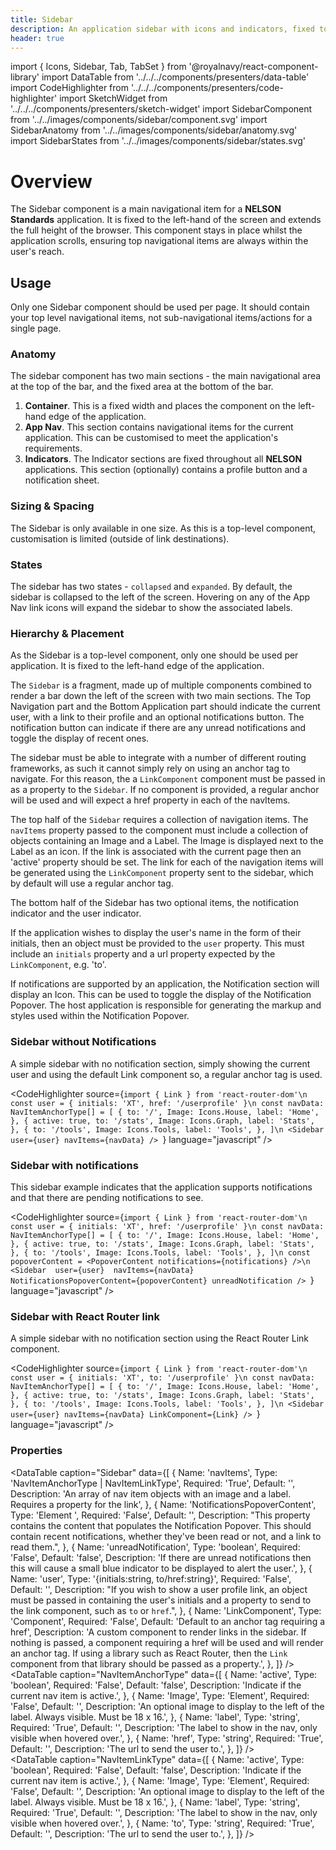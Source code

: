 ```yaml
---
title: Sidebar
description: An application sidebar with icons and indicators, fixed to the left of the screen.
header: true
---
```


import { Icons, Sidebar, Tab, TabSet } from '@royalnavy/react-component-library'
import DataTable from '../../../components/presenters/data-table'
import CodeHighlighter from '../../../components/presenters/code-highlighter'
import SketchWidget from '../../../components/presenters/sketch-widget'
import SidebarComponent from '../../images/components/sidebar/component.svg'
import SidebarAnatomy from '../../images/components/sidebar/anatomy.svg'
import SidebarStates from '../../images/components/sidebar/states.svg'

# Overview
The Sidebar component is a main navigational item for a **NELSON Standards** application. It is fixed to the left-hand of the screen and extends the full height of the browser. This component stays in place whilst the application scrolls, ensuring top navigational items are always within the user's reach.

<SidebarComponent />

## Usage
Only one Sidebar component should be used per page. It should contain your top level navigational items, not sub-navigational items/actions for a single page.


<TabSet>

<Tab title="Design">

<SketchWidget name="Sidebar" href="/standards-toolkit.sketch" />

  ### Anatomy
  <SidebarAnatomy />

  The sidebar component has two main sections - the main navigational area at the top of the bar, and the fixed area at the bottom of the bar.

  1. **Container**. This is a fixed width and places the component on the left-hand edge of the application.
  2. **App Nav**. This section contains navigational items for the current application. This can be customised to meet the application's requirements.
  3. **Indicators**. The Indicator sections are fixed throughout all **NELSON** applications. This section (optionally) contains a profile button and a notification sheet.
  
### Sizing & Spacing
The Sidebar is only available in one size. As this is a top-level component, customisation is limited (outside of link destinations).

### States
<SidebarStates />

The sidebar has two states - `collapsed` and `expanded`. By default, the sidebar is collapsed to the left of the screen. Hovering on any of the App Nav link icons will expand the sidebar to show the associated labels.

### Hierarchy & Placement
As the Sidebar is a top-level component, only one should be used per application. It is fixed to the left-hand edge of the application.

</Tab>


<Tab title="Develop">

The `Sidebar` is a fragment, made up of multiple components combined to render a bar down the left of the screen with two main sections. The Top Navigation part and the Bottom Application part should indicate the current user, with a link to their profile and an optional notifications button. The notification button can indicate if there are any unread notifications and toggle the display of recent ones.

The sidebar must be able to integrate with a number of different routing frameworks, as such it cannot simply rely on using an anchor tag to navigate. For this reason, the a `LinkComponent` component must be passed in as a property to the `Sidebar`. If no component is provided, a regular anchor will be used and will expect a href property in each of the navItems.

The top half of the `Sidebar` requires a collection of navigation items. The `navItems` property passed to the component must include a collection of objects containing an Image and a Label. The Image is displayed next to the Label as an icon.  If the link is associated with the current page then an 'active' property should be set. The link for each of the navigation items will be generated using the `LinkComponent` property sent to the sidebar, which by default will use a regular anchor tag.

The bottom half of the Sidebar has two optional items, the notification indicator and the user indicator.

If the application wishes to display the user's name in the form of their initials, then an object must be provided to the `user` property. This must include an `initials` property and a url property expected by the `LinkComponent`, e.g. 'to'.

If notifications are supported by an application, the Notification section will display an Icon. This can be used to toggle the display of the Notification Popover. The host application is responsible for generating the markup and styles used within the Notification Popover.

### Sidebar without Notifications
A simple sidebar with no notification section, simply showing the current user and using the default Link component so, a regular anchor tag is used. 

<CodeHighlighter source={`import { Link } from 'react-router-dom'\n
const user = { initials: 'XT', href: '/userprofile' }\n
const navData: NavItemAnchorType[] = [
  {
    to: '/',
    Image: Icons.House,
    label: 'Home',
  },
  {
    active: true,
    to: '/stats',
    Image: Icons.Graph,
    label: 'Stats',
  },
  {
    to: '/tools',
    Image: Icons.Tools,
    label: 'Tools',
  },
]\n
 <Sidebar user={user} navItems={navData} />
`} language="javascript" />


### Sidebar with notifications
This sidebar example indicates that the application supports notifications and that there are pending notifications to see.

<CodeHighlighter source={`import { Link } from 'react-router-dom'\n
const user = { initials: 'XT', href: '/userprofile' }\n
const navData: NavItemAnchorType[] = [
  {
    to: '/',
    Image: Icons.House,
    label: 'Home',
  },
  {
    active: true,
    to: '/stats',
    Image: Icons.Graph,
    label: 'Stats',
  },
  {
    to: '/tools',
    Image: Icons.Tools,
    label: 'Tools',
  },
]\n
const popoverContent = <PopoverContent notifications={notifications} />\n
 <Sidebar 
   user={user} 
   navItems={navData} 
   NotificationsPopoverContent={popoverContent}
   unreadNotification
/>
`} language="javascript" />

### Sidebar with React Router link
A simple sidebar with no notification section using the React Router Link component.

<CodeHighlighter source={`import { Link } from 'react-router-dom'\n
const user = { initials: 'XT', to: '/userprofile' }\n
const navData: NavItemAnchorType[] = [
  {
    to: '/',
    Image: Icons.House,
    label: 'Home',
  },
  {
    active: true,
    to: '/stats',
    Image: Icons.Graph,
    label: 'Stats',
  },
  {
    to: '/tools',
    Image: Icons.Tools,
    label: 'Tools',
  },
]\n
 <Sidebar user={user} navItems={navData} LinkComponent={Link} />
`} language="javascript" />

### Properties
<DataTable caption="Sidebar" data={[
  {
    Name: 'navItems',
    Type: 'NavItemAnchorType | NavItemLinkType',
    Required: 'True',
    Default: '',
    Description: 'An array of nav item objects with an image and a label. Requires a property for the link',
  },
  {
    Name: 'NotificationsPopoverContent',
    Type: 'Element ',
    Required: 'False',
    Default: '',
    Description: "This property contains the content that populates the Notification Popover. This should contain recent notifications, whether they've been read or not, and a link to read them.",
  },
    {
    Name: 'unreadNotification',
    Type: 'boolean',
    Required: 'False',
    Default: 'false',
    Description: 'If there are unread notifications then this will cause a small blue indicator to be displayed to alert the user.',
  },
  {
    Name: 'user',
    Type: '{initials:string, to/href:string}',
    Required: 'False',
    Default: '',
    Description: "If you wish to show a user profile link, an object must be passed in containing the user's initials and a property to send to the link component, such as `to` or `href`.",
  },
  {
    Name: 'LinkComponent',
    Type: 'Component',
    Required: 'False',
    Default: 'Default to an anchor tag requiring a href',
    Description: 'A custom component to render links in the sidebar. If nothing is passed, a component requiring a href will be used and will render an anchor tag. If using a library such as React Router, then the `Link` component from that library should be passed as a property.',
  },
]} />
<br />
<DataTable caption="NavItemAnchorType" data={[
  {
    Name: 'active',
    Type: 'boolean',
    Required: 'False',
    Default: 'false',
    Description: 'Indicate if the current nav item is active.',
  },
  {
    Name: 'Image',
    Type: 'Element',
    Required: 'False',
    Default: '',
    Description: 'An optional image to display to the left of the label. Always visible. Must be 18 x 16.',
  },
  {
    Name: 'label',
    Type: 'string',
    Required: 'True',
    Default: '',
    Description: 'The label to show in the nav, only visible when hovered over.',
  },
  {
    Name: 'href',
    Type: 'string',
    Required: 'True',
    Default: '',
    Description: 'The url to send the user to.',
  },
]} />
<br />
<DataTable caption="NavItemLinkType" data={[
  {
    Name: 'active',
    Type: 'boolean',
    Required: 'False',
    Default: 'false',
    Description: 'Indicate if the current nav item is active.',
  },
  {
    Name: 'Image',
    Type: 'Element',
    Required: 'False',
    Default: '',
    Description: 'An optional image to display to the left of the label. Always visible. Must be 18 x 16.',
  },
  {
    Name: 'label',
    Type: 'string',
    Required: 'True',
    Default: '',
    Description: 'The label to show in the nav, only visible when hovered over.',
  },
  {
    Name: 'to',
    Type: 'string',
    Required: 'True',
    Default: '',
    Description: 'The url to send the user to.',
  },
]} />

</Tab>
</TabSet>
